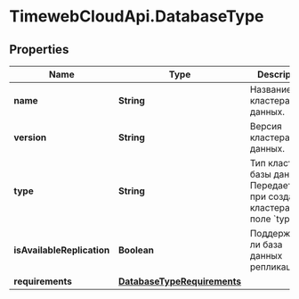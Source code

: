 # TimewebCloudApi.DatabaseType

## Properties

Name | Type | Description | Notes
------------ | ------------- | ------------- | -------------
**name** | **String** | Название кластера базы данных. | 
**version** | **String** | Версия кластера базы данных. | 
**type** | **String** | Тип кластера базы данных. Передается при создании кластера в поле &#x60;type&#x60; | 
**isAvailableReplication** | **Boolean** | Поддерживает ли база данных репликацию. | 
**requirements** | [**DatabaseTypeRequirements**](DatabaseTypeRequirements.md) |  | [optional] 


